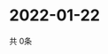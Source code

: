 # 2022-01-22
  共 0条

  <!-- BEGIN -->
  <!-- 最后更新时间Sat Jan 22 2022 20:05:28 GMT+0000 (Coordinated Universal Time) -->
  
  <!-- END -->
  
  